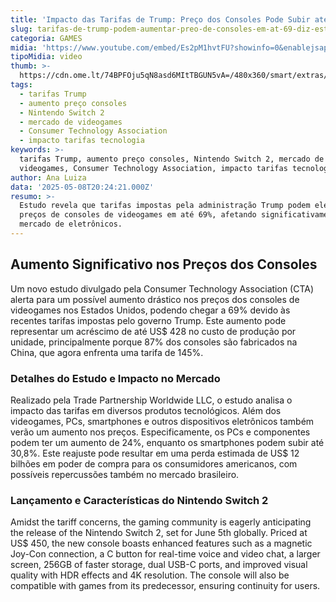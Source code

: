 ```yaml
---
title: 'Impacto das Tarifas de Trump: Preço dos Consoles Pode Subir até 69%'
slug: tarifas-de-trump-podem-aumentar-preo-de-consoles-em-at-69-diz-estudo
categoria: GAMES
midia: 'https://www.youtube.com/embed/Es2pM1hvtFU?showinfo=0&enablejsapi=1'
tipoMidia: video
thumb: >-
  https://cdn.ome.lt/74BPFOju5qN8asd6MItTBGUN5vA=/480x360/smart/extras/conteudos/01_RfuIwbZ.jpg
tags:
  - tarifas Trump
  - aumento preço consoles
  - Nintendo Switch 2
  - mercado de videogames
  - Consumer Technology Association
  - impacto tarifas tecnologia
keywords: >-
  tarifas Trump, aumento preço consoles, Nintendo Switch 2, mercado de
  videogames, Consumer Technology Association, impacto tarifas tecnologia
author: Ana Luiza
data: '2025-05-08T20:24:21.000Z'
resumo: >-
  Estudo revela que tarifas impostas pela administração Trump podem elevar os
  preços de consoles de videogames em até 69%, afetando significativamente o
  mercado de eletrônicos.
---
```


## Aumento Significativo nos Preços dos Consoles

Um novo estudo divulgado pela Consumer Technology Association (CTA) alerta para um possível aumento drástico nos preços dos consoles de videogames nos Estados Unidos, podendo chegar a 69% devido às recentes tarifas impostas pelo governo Trump. Este aumento pode representar um acréscimo de até US$ 428 no custo de produção por unidade, principalmente porque 87% dos consoles são fabricados na China, que agora enfrenta uma tarifa de 145%.

### Detalhes do Estudo e Impacto no Mercado

Realizado pela Trade Partnership Worldwide LLC, o estudo analisa o impacto das tarifas em diversos produtos tecnológicos. Além dos videogames, PCs, smartphones e outros dispositivos eletrônicos também verão um aumento nos preços. Especificamente, os PCs e componentes podem ter um aumento de 24%, enquanto os smartphones podem subir até 30,8%. Este reajuste pode resultar em uma perda estimada de US$ 12 bilhões em poder de compra para os consumidores americanos, com possíveis repercussões também no mercado brasileiro.

### Lançamento e Características do Nintendo Switch 2

Amidst the tariff concerns, the gaming community is eagerly anticipating the release of the Nintendo Switch 2, set for June 5th globally. Priced at US$ 450, the new console boasts enhanced features such as a magnetic Joy-Con connection, a C button for real-time voice and video chat, a larger screen, 256GB of faster storage, dual USB-C ports, and improved visual quality with HDR effects and 4K resolution. The console will also be compatible with games from its predecessor, ensuring continuity for users.
